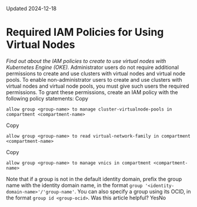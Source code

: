 Updated 2024-12-18
# Required IAM Policies for Using Virtual Nodes
_Find out about the IAM policies to create to use virtual nodes with Kubernetes Engine (OKE)._
Administrator users do not require additional permissions to create and use clusters with virtual nodes and virtual node pools.
To enable non-administrator users to create and use clusters with virtual nodes and virtual node pools, you must give such users the required permissions. To grant these permissions, create an IAM policy with the following policy statements:
Copy
```
allow group <group-name> to manage cluster-virtualnode-pools in compartment <compartment-name>
```

Copy
```
allow group <group-name> to read virtual-network-family in compartment <compartment-name>
```

Copy
```
allow group <group-name> to manage vnics in compartment <compartment-name>
```

Note that if a group is not in the default identity domain, prefix the group name with the identity domain name, in the format `group '<identity-domain-name>'/'group-name'`. You can also specify a group using its OCID, in the format `group id <group-ocid>`.
Was this article helpful?
YesNo

